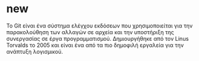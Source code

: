 # new
Το Git είναι ένα σύστημα ελέγχου εκδόσεων που χρησιμοποιείται για την παρακολούθηση των αλλαγών σε αρχεία και την υποστήριξη της συνεργασίας σε έργα προγραμματισμού. Δημιουργήθηκε από τον Linus Torvalds το 2005 και είναι ένα από τα πιο δημοφιλή εργαλεία για την ανάπτυξη λογισμικού.
